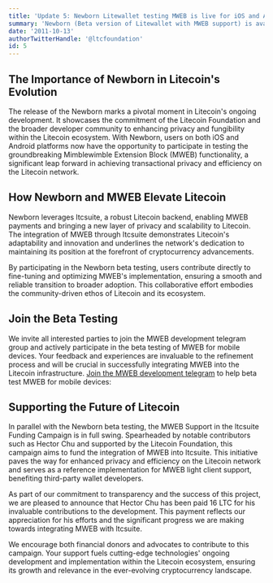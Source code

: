 ```yaml
---
title: 'Update 5: Newborn Litewallet testing MWEB is live for iOS and Android'
summary: 'Newborn (Beta version of Litewallet with MWEB support) is available for testing on iOS and Android.'
date: '2011-10-13'
authorTwitterHandle: '@ltcfoundation'
id: 5
---
```


## The Importance of Newborn in Litecoin's Evolution

The release of the Newborn marks a pivotal moment in Litecoin's ongoing development. It showcases the commitment of the Litecoin Foundation and the broader developer community to enhancing privacy and fungibility within the Litecoin ecosystem. With Newborn, users on both iOS and Android platforms now have the opportunity to participate in testing the groundbreaking Mimblewimble Extension Block (MWEB) functionality, a significant leap forward in achieving transactional privacy and efficiency on the Litecoin network.

## How Newborn and MWEB Elevate Litecoin

Newborn leverages ltcsuite, a robust Litecoin backend, enabling MWEB payments and bringing a new layer of privacy and scalability to Litecoin. The integration of MWEB through ltcsuite demonstrates Litecoin's adaptability and innovation and underlines the network's dedication to maintaining its position at the forefront of cryptocurrency advancements.

By participating in the Newborn beta testing, users contribute directly to fine-tuning and optimizing MWEB's implementation, ensuring a smooth and reliable transition to broader adoption. This collaborative effort embodies the community-driven ethos of Litecoin and its ecosystem.

## Join the Beta Testing

We invite all interested parties to join the MWEB development telegram group and actively participate in the beta testing of MWEB for mobile devices. Your feedback and experiences are invaluable to the refinement process and will be crucial in successfully integrating MWEB into the Litecoin infrastructure. [Join the MWEB development telegram](https://t.me/MWEB_Testnet/1) to help beta test MWEB for mobile devices:

## Supporting the Future of Litecoin

In parallel with the Newborn beta testing, the MWEB Support in the ltcsuite Funding Campaign is in full swing. Spearheaded by notable contributors such as Hector Chu and supported by the Litecoin Foundation, this campaign aims to fund the integration of MWEB into ltcsuite. This initiative paves the way for enhanced privacy and efficiency on the Litecoin network and serves as a reference implementation for MWEB light client support, benefiting third-party wallet developers.

As part of our commitment to transparency and the success of this project, we are pleased to announce that Hector Chu has been paid 16 LTC for his invaluable contributions to the development. This payment reflects our appreciation for his efforts and the significant progress we are making towards integrating MWEB with ltcsuite.

We encourage both financial donors and advocates to contribute to this campaign. Your support fuels cutting-edge technologies' ongoing development and implementation within the Litecoin ecosystem, ensuring its growth and relevance in the ever-evolving cryptocurrency landscape.
